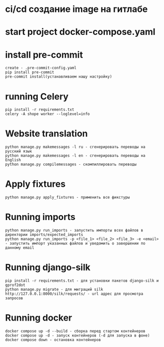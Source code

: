 # ci/cd создание image на гитлабе

# start project docker-compose.yaml


# install pre-commit
    create - .pre-commit-config.yaml
    pip install pre-commit
    pre-commit install(устанавливаем нашу настройку)

# running Celery
    pip install -r requirements.txt
    celery -A shope worker --loglevel=info

# Website translation
    python manage.py makemessages -l ru - сгенерировать переводы на русский язык
    python manage.py makemessages -l en - сгенерировать переводы на English
    python manage.py compilemessages - скомпиллировать переводы

# Apply fixtures
    python manage.py apply_fixtures - применить все фикстуры

# Running imports
    python manage.py run_imports - запустить импорты всех файлов в директории imports/expected_imports
    python manage.py run_imports -p <file_1> <file_2> <file_3> -e <email> - запустить импорт указанных файлов и уведомить о завершении по данному email

# Running django-silk
    pip install -r requirements.txt - для установки пакетов django-silk и gprof2dot
    python manage.py migrate - для миграций silk
    http://127.0.0.1:8000/silk/requests/ - url адрес для просмотра запросов

# Running docker
    docker compose up -d --build - сборка перед стартом контейнеров
    docker compose up -d - запуск контейнеров (-d для запуска в фоне)
    docker compose down - остановка контейнеров
